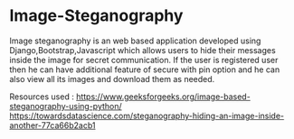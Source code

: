 # Image-Steganography
Image steganography is an web based application developed using Django,Bootstrap,Javascript which allows users to hide their messages inside the image for secret communication. 
If the user is registered user then he can have additional feature of secure with pin option and he can also view all its images and download them as needed.

Resources used : https://www.geeksforgeeks.org/image-based-steganography-using-python/
                 https://towardsdatascience.com/steganography-hiding-an-image-inside-another-77ca66b2acb1
                 
